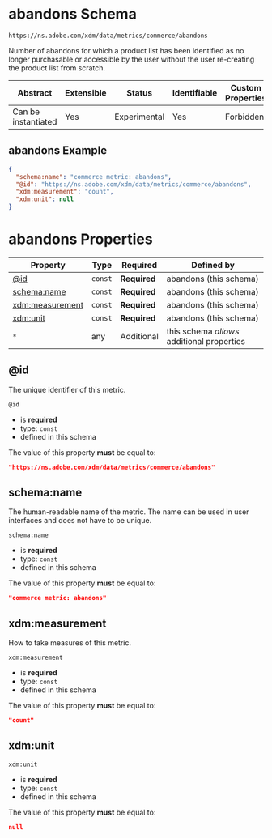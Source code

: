 
# abandons Schema

```
https://ns.adobe.com/xdm/data/metrics/commerce/abandons
```

Number of abandons for which a product list has been identified as no longer purchasable or accessible by the user without the user re-creating the product list from scratch.

| Abstract | Extensible | Status | Identifiable | Custom Properties | Additional Properties | Defined In |
|----------|------------|--------|--------------|-------------------|-----------------------|------------|
| Can be instantiated | Yes | Experimental | Yes | Forbidden | Permitted | [data/abandons.schema.json](data/abandons.schema.json) |

## abandons Example
```json
{
  "schema:name": "commerce metric: abandons",
  "@id": "https://ns.adobe.com/xdm/data/metrics/commerce/abandons",
  "xdm:measurement": "count",
  "xdm:unit": null
}
```

# abandons Properties

| Property | Type | Required | Defined by |
|----------|------|----------|------------|
| [@id](#id) | `const` | **Required** | abandons (this schema) |
| [schema:name](#schemaname) | `const` | **Required** | abandons (this schema) |
| [xdm:measurement](#xdmmeasurement) | `const` | **Required** | abandons (this schema) |
| [xdm:unit](#xdmunit) | `const` | **Required** | abandons (this schema) |
| `*` | any | Additional | this schema *allows* additional properties |

## @id

The unique identifier of this metric.

`@id`
* is **required**
* type: `const`
* defined in this schema

The value of this property **must** be equal to:

```json
"https://ns.adobe.com/xdm/data/metrics/commerce/abandons"
```





## schema:name

The human-readable name of the metric. The name can be used in user interfaces and does not have to be unique.

`schema:name`
* is **required**
* type: `const`
* defined in this schema

The value of this property **must** be equal to:

```json
"commerce metric: abandons"
```





## xdm:measurement

How to take measures of this metric.

`xdm:measurement`
* is **required**
* type: `const`
* defined in this schema

The value of this property **must** be equal to:

```json
"count"
```





## xdm:unit


`xdm:unit`
* is **required**
* type: `const`
* defined in this schema

The value of this property **must** be equal to:

```json
null
```




